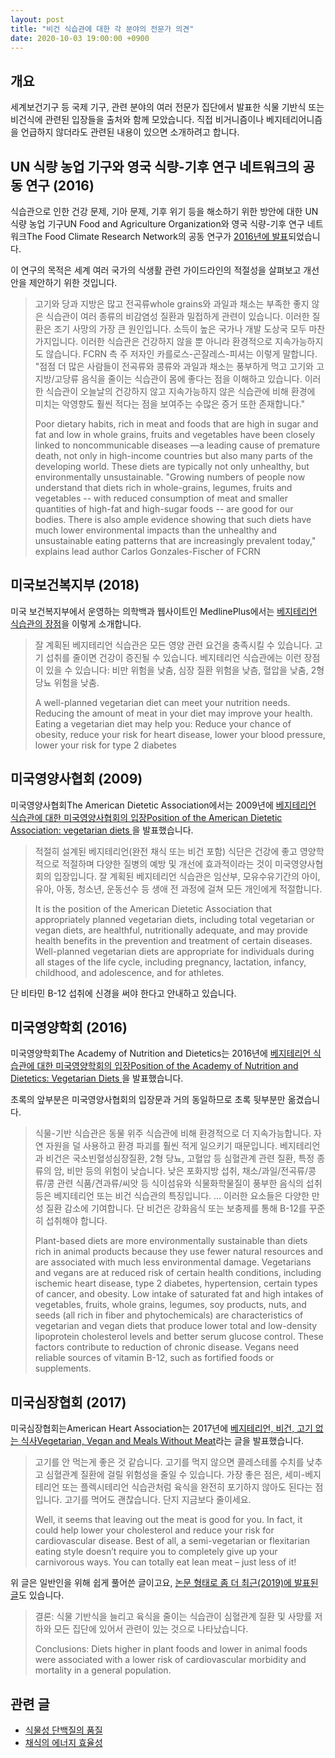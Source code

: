 ```yaml
---
layout: post
title: "비건 식습관에 대한 각 분야의 전문가 의견"
date: 2020-10-03 19:00:00 +0900
---
```

## 개요

세계보건기구 등 국제 기구, 관련 분야의 여러 전문가 집단에서 발표한 식물 기반식 또는 비건식에 관련된 입장들을 출처와 함께 모았습니다. 직접 비거니즘이나 베지테리어니즘을 언급하지 않더라도 관련된 내용이 있으면 소개하려고 합니다.

## UN 식량 농업 기구와 영국 식량-기후 연구 네트워크의 공동 연구 (2016)

식습관으로 인한 건강 문제, 기아 문제, 기후 위기 등을 해소하기 위한 방안에 대한 UN 식량 농업 기구UN Food and Agriculture Organization와 영국 식량-기후 연구 네트워크The Food Climate Research Network의 공동 연구가 [2016년에 발표](http://www.fao.org/3/a-i5640e.pdf)되었습니다.

이 연구의 목적은 세계 여러 국가의 식생활 관련 가이드라인의 적절성을 살펴보고 개선안을 제안하기 위한 것입니다.

> 고기와 당과 지방은 많고 전곡류whole grains와 과일과 채소는 부족한 좋지 않은 식습관이 여러 종류의 비감염성 질환과 밀접하게 관련이 있습니다. 이러한 질환은 조기 사망의 가장 큰 원인입니다. 소득이 높은 국가나 개발 도상국 모두 마찬가지입니다. 이러한 식습관은 건강하지 않을 뿐 아니라 환경적으로 지속가능하지도 않습니다. FCRN 측 주 저자인 카를로스-곤잘레스-피셔는 이렇게 말합니다. "점점 더 많은 사람들이 전곡류와 콩류와 과일과 채소는 풍부하게 먹고 고기와 고지방/고당류 음식을 줄이는 식습관이 몸에 좋다는 점을 이해하고 있습니다. 이러한 식습관이 오늘날의 건강하지 않고 지속가능하지 않은 식습관에 비해 환경에 미치는 악영향도 훨씬 적다는 점을 보여주는 수많은 증거 또한 존재합니다."
>
> Poor dietary habits, rich in meat and foods that are high in sugar and fat and low in whole grains, fruits and vegetables have been closely linked to noncommunicable diseases —a leading cause of premature death, not only in high-income countries but also many parts of the developing world. These diets are typically not only unhealthy, but environmentally unsustainable. "Growing numbers of people now understand that diets rich in whole-grains, legumes, fruits and vegetables -- with reduced consumption of meat  and smaller quantities of high-fat and high-sugar foods -- are good for our bodies. There is also ample evidence showing that such diets have much lower environmental impacts than the unhealthy and unsustainable eating patterns that are increasingly prevalent today," explains lead author Carlos Gonzales-Fischer of FCRN

## 미국보건복지부 (2018)

미국 보건복지부에서 운영하는 의학백과 웹사이트인 MedlinePlus에서는 [베지테리언 식습관의 장점](https://medlineplus.gov/ency/article/002465.htm)을 이렇게 소개합니다.

> 잘 계획된 베지테리언 식습관은 모든 영양 관련 요건을 충족시킬 수 있습니다. 고기 섭취를 줄이면 건강이 증진될 수 있습니다. 베지테리언 식습관에는 이런 장점이 있을 수 있습니다: 비만 위험을 낮춤, 심장 질환 위험을 낮츰, 혈압을 낮춤, 2형 당뇨 위험을 낮춤.
>
> A well-planned vegetarian diet can meet your nutrition needs. Reducing the amount of meat in your diet may improve your health. Eating a vegetarian diet may help you: Reduce your chance of obesity, reduce your risk for heart disease, lower your blood pressure, lower your risk for type 2 diabetes

## 미국영양사협회 (2009)

미국영양사협회The American Dietetic Association에서는 2009년에 [베지테리언 식습관에 대한 미국영양사협회의 입장Position of the American Dietetic Association: vegetarian diets
](https://pubmed.ncbi.nlm.nih.gov/19562864/)을 발표했습니다.

> 적절히 설계된 베지테리언(완전 채식 또는 비건 포함) 식단은 건강에 좋고 영양학적으로 적절하며 다양한 질병의 예방 및 개선에 효과적이라는 것이 미국영양사협회의 입장입니다. 잘 계획된 베지테리언 식습관은 임산부, 모유수유기간의 아이, 유아, 아동, 청소년, 운동선수 등 생애 전 과정에 걸쳐 모든 개인에게 적절합니다.
>
> It is the position of the American Dietetic Association that appropriately planned vegetarian diets, including total vegetarian or vegan diets, are healthful, nutritionally adequate, and may provide health benefits in the prevention and treatment of certain diseases. Well-planned vegetarian diets are appropriate for individuals during all stages of the life cycle, including pregnancy, lactation, infancy, childhood, and adolescence, and for athletes.

단 비타민 B-12 섭취에 신경을 써야 한다고 안내하고 있습니다.

## 미국영양학회 (2016)

미국영양학회The Academy of Nutrition and Dietetics는 2016년에 [베지테리언 식습관에 대한 미국영양학회의 입장Position of the Academy of Nutrition and Dietetics: Vegetarian Diets
](https://pubmed.ncbi.nlm.nih.gov/27886704/)을 발표했습니다.

초록의 앞부분은 미국영양사협회의 입장문과 거의 동일하므로 초록 뒷부분만 옮겼습니다.

> 식물-기반 식습관은 동물 위주 식습관에 비해 환경적으로 더 지속가능합니다. 자연 자원을 덜 사용하고 환경 파괴를 훨씬 적게 일으키기 때문입니다. 베지테리언과 비건은 국소빈혈성심장질환, 2형 당뇨, 고혈압 등 심혈관계 관련 질환, 특정 종류의 암, 비만 등의 위험이 낮습니다. 낮은 포화지방 섭취, 채소/과일/전곡류/콩류/콩 관련 식품/견과류/씨앗 등 식이섬유와 식물화학물질이 풍부한 음식의 섭취 등은 베지테리언 또는 비건 식습관의 특징입니다. ... 이러한 요소들은 다양한 만성 질환 감소에 기여합니다. 단 비건은 강화음식 또는 보충제를 통해 B-12를 꾸준히 섭취해야 합니다.
>
> Plant-based diets are more environmentally sustainable than diets rich in animal products because they use fewer natural resources and are associated with much less environmental damage. Vegetarians and vegans are at reduced risk of certain health conditions, including ischemic heart disease, type 2 diabetes, hypertension, certain types of cancer, and obesity. Low intake of saturated fat and high intakes of vegetables, fruits, whole grains, legumes, soy products, nuts, and seeds (all rich in fiber and phytochemicals) are characteristics of vegetarian and vegan diets that produce lower total and low-density lipoprotein cholesterol levels and better serum glucose control. These factors contribute to reduction of chronic disease. Vegans need reliable sources of vitamin B-12, such as fortified foods or supplements.

## 미국심장협회 (2017)

미국심장협회는American Heart Association는 2017년에 [베지테리언, 비건, 고기 없는 식사Vegetarian, Vegan and Meals Without Meat](https://www.heart.org/en/healthy-living/healthy-eating/eat-smart/nutrition-basics/vegetarian-vegan-and-meals-without-meat)라는 글을 발표했습니다.

> 고기를 안 먹는게 좋은 것 같습니다. 고기를 먹지 않으면 콜레스테롤 수치를 낮추고 심혈관계 질환에 걸릴 위험성을 줄일 수 있습니다. 가장 좋은 점은, 세미-베지테리언 또는 플렉시테리언 식습관처럼 육식을 완전히 포기하지 않아도 된다는 점입니다. 고기를 먹어도 괜찮습니다. 단지 지금보다 줄이세요.
>
> Well, it seems that leaving out the meat is good for you. In fact, it could help lower your cholesterol and reduce your risk for cardiovascular disease. Best of all, a semi-vegetarian or flexitarian eating style doesn’t require you to completely give up your carnivorous ways. You can totally eat lean meat – just less of it!

위 글은 일반인을 위해 쉽게 풀어쓴 글이고요, [논문 형태로 좀 더 최근(2019)에 발표된 글](https://www.ahajournals.org/doi/10.1161/JAHA.119.012865)도 있습니다.

> 결론: 식물 기반식을 늘리고 육식을 줄이는 식습관이 심혈관계 질환 및 사망률 저하와 모든 집단에 있어서 관련이 있는 것으로 나타났습니다.
>
> Conclusions: Diets higher in plant foods and lower in animal foods were associated with a lower risk of cardiovascular morbidity and mortality in a general population.

## 관련 글

* [식물성 단백질의 품질](/2020/10/02/quality-of-plant-based-protein.html)
* [채식의 에너지 효율성](/2020/03/15/efficiency-of-vegan-diet.html)
